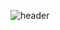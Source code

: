 ![header](https://capsule-render.vercel.app/api?type=waving&color=3C5FCF&fontColor=F1F9FF&height=200&section=header&text=Kim&nbsp;Sang&nbsp;Woo&fontSize=48&fontAlignY=38)



